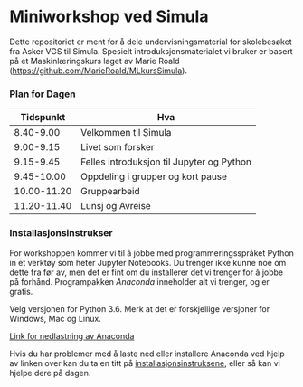 # Miniworkshop ved Simula

Dette repositoriet er ment for å dele undervisningsmaterial for skolebesøket fra Asker VGS til Simula. Spesielt introduksjonsmaterialet vi bruker er basert på et Maskinlæringskurs laget av Marie Roald (https://github.com/MarieRoald/MLkursSimula). 

### Plan for Dagen

Tidspunkt | Hva
----------|-----
8.40-9.00 | Velkommen til Simula
9.00-9.15 | Livet som forsker
9.15-9.45 | Felles introduksjon til Jupyter og Python
9.45-10.00 | Oppdeling i grupper og kort pause 
10.00-11.20 | Gruppearbeid
11.20-11.40 | Lunsj og Avreise

### Installasjonsinstrukser

For workshoppen kommer vi til å jobbe med programmeringsspråket Python in et verktøy som heter Jupyter Notebooks. Du trenger ikke kunne noe om dette fra før av, men det er fint om du installerer det vi trenger for å jobbe på forhånd. Programpakken *Anaconda* inneholder alt vi trenger, og er gratis. 

Velg versjonen for Python 3.6. Merk at det er forskjellige versjoner for Windows, Mac og Linux.

[Link for nedlastning av Anaconda](https://www.anaconda.com/download/)

Hvis du har problemer med å laste ned eller installere Anaconda ved hjelp av linken over kan du ta en titt på [installasjonsinstruksene](https://docs.anaconda.com/anaconda/install/), eller så kan vi hjelpe dere på dagen.




